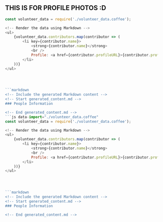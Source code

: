 ## THIS IS FOR PROFILE PHOTOS :D

```js data-import="./volunteer_data.coffee"
const volunteer_data = require('./volunteer_data.coffee');

<!-- Render the data using Markdown -->
<ul>
    {volunteer_data.contributors.map(contributor => (
        <li key={contributor.name}>
            <strong>{contributor.name}</strong>
            <br />
            Profile: <a href={contributor.profileURL}>{contributor.profileURL}</a>
        </li>
    ))}
</ul>




```markdown
<!-- Include the generated Markdown content -->
<!-- Start generated_content.md -->
### People Information

<!-- End generated_content.md -->
```js data-import="./volunteer_data.coffee"
const volunteer_data = require('./volunteer_data.coffee');

<!-- Render the data using Markdown -->
<ul>
    {volunteer_data.contributors.map(contributor => (
        <li key={contributor.name}>
            <strong>{contributor.name}</strong>
            <br />
            Profile: <a href={contributor.profileURL}>{contributor.profileURL}</a>
        </li>
    ))}
</ul>




```markdown
<!-- Include the generated Markdown content -->
<!-- Start generated_content.md -->
### People Information

<!-- End generated_content.md -->

